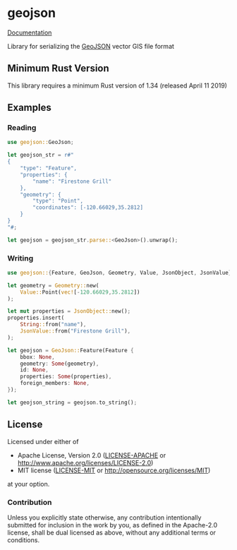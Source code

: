 # geojson

[Documentation](https://docs.rs/geojson/)

Library for serializing the [GeoJSON](http://geojson.org) vector GIS file format

## Minimum Rust Version

This library requires a minimum Rust version of 1.34 (released April 11 2019)

## Examples

### Reading

```rust
use geojson::GeoJson;

let geojson_str = r#"
{
    "type": "Feature",
    "properties": {
        "name": "Firestone Grill"
    },
    "geometry": {
        "type": "Point",
        "coordinates": [-120.66029,35.2812]
    }
}
"#;

let geojson = geojson_str.parse::<GeoJson>().unwrap();
```

### Writing

```rust
use geojson::{Feature, GeoJson, Geometry, Value, JsonObject, JsonValue};

let geometry = Geometry::new(
    Value::Point(vec![-120.66029,35.2812])
);

let mut properties = JsonObject::new();
properties.insert(
    String::from("name"),
    JsonValue::from("Firestone Grill"),
);

let geojson = GeoJson::Feature(Feature {
    bbox: None,
    geometry: Some(geometry),
    id: None,
    properties: Some(properties),
    foreign_members: None,
});

let geojson_string = geojson.to_string();
```

## License

Licensed under either of

* Apache License, Version 2.0 ([LICENSE-APACHE](LICENSE-APACHE) or http://www.apache.org/licenses/LICENSE-2.0)
* MIT license ([LICENSE-MIT](LICENSE-MIT) or http://opensource.org/licenses/MIT)

at your option.

### Contribution

Unless you explicitly state otherwise, any contribution intentionally submitted
for inclusion in the work by you, as defined in the Apache-2.0 license, shall be dual licensed as above, without any
additional terms or conditions.

